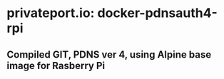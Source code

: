 # privateport.io: docker-pdnsauth4-rpi
## Compiled GIT, PDNS ver 4, using Alpine base image for Rasberry Pi

